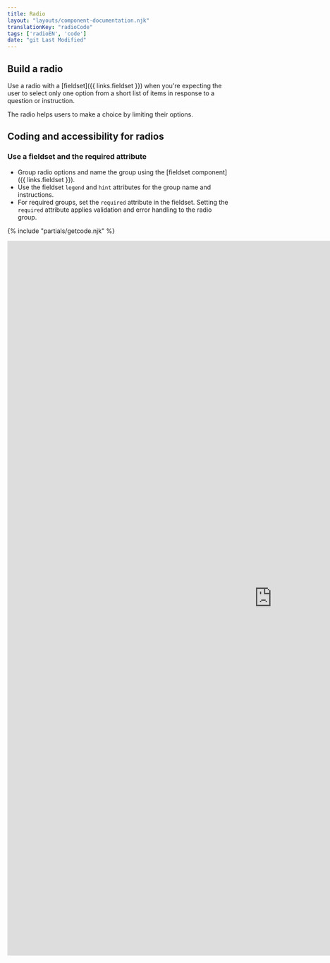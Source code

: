 ```yaml
---
title: Radio
layout: "layouts/component-documentation.njk"
translationKey: "radioCode"
tags: ['radioEN', 'code']
date: "git Last Modified"
---
```


## Build a radio

Use a radio with a [fieldset]({{ links.fieldset }}) when you're expecting the user to select only one option from a short list of items in response to a question or instruction.

The radio helps users to make a choice by limiting their options.

## Coding and accessibility for radios

### Use a fieldset and the required attribute

- Group radio options and name the group using the [fieldset component]({{ links.fieldset }}).
- Use the fieldset `legend` and `hint` attributes for the group name and instructions.
- For required groups, set the `required` attribute in the fieldset. Setting the `required` attribute applies validation and error handling to the radio group.

{% include "partials/getcode.njk" %}

<iframe
  title="Overview of gcds-radio properties and events."
  src="https://cds-snc.github.io/gcds-components/iframe.html?viewMode=docs&demo=true&singleStory=true&id=components-radio--events-properties"
  width="1200"
  height="1620"
  style="display: block; margin: 0 auto;"
  frameBorder="0"
  allow="clipboard-write"
></iframe>
